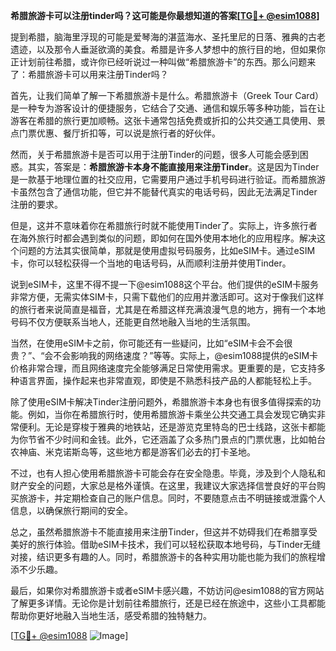 **希腊旅游卡可以注册tinder吗？这可能是你最想知道的答案[[TG💪+ @esim1088](https://t.me/s/esim1088)]**

提到希腊，脑海里浮现的可能是爱琴海的湛蓝海水、圣托里尼的日落、雅典的古老遗迹，以及那令人垂涎欲滴的美食。希腊是许多人梦想中的旅行目的地，但如果你正计划前往希腊，或许你已经听说过一种叫做“希腊旅游卡”的东西。那么问题来了：希腊旅游卡可以用来注册Tinder吗？

首先，让我们简单了解一下希腊旅游卡是什么。希腊旅游卡（Greek Tour Card）是一种专为游客设计的便捷服务，它结合了交通、通信和娱乐等多种功能，旨在让游客在希腊的旅行更加顺畅。这张卡通常包括免费或折扣的公共交通工具使用、景点门票优惠、餐厅折扣等，可以说是旅行者的好伙伴。

然而，关于希腊旅游卡是否可以用于注册Tinder的问题，很多人可能会感到困惑。其实，答案是：**希腊旅游卡本身不能直接用来注册Tinder**。这是因为Tinder是一款基于地理位置的社交应用，它需要用户通过手机号码进行验证。而希腊旅游卡虽然包含了通信功能，但它并不能替代真实的电话号码，因此无法满足Tinder注册的要求。

但是，这并不意味着你在希腊旅行时就不能使用Tinder了。实际上，许多旅行者在海外旅行时都会遇到类似的问题，即如何在国外使用本地化的应用程序。解决这个问题的方法其实很简单，那就是使用虚拟号码服务，比如eSIM卡。通过eSIM卡，你可以轻松获得一个当地的电话号码，从而顺利注册并使用Tinder。

说到eSIM卡，这里不得不提一下@esim1088这个平台。他们提供的eSIM卡服务非常方便，无需实体SIM卡，只需下载他们的应用并激活即可。这对于像我们这样的旅行者来说简直是福音，尤其是在希腊这样充满浪漫气息的地方，拥有一个本地号码不仅方便联系当地人，还能更自然地融入当地的生活氛围。

当然，在使用eSIM卡之前，你可能还有一些疑问，比如“eSIM卡会不会很贵？”、“会不会影响我的网络速度？”等等。实际上，@esim1088提供的eSIM卡价格非常合理，而且网络速度完全能够满足日常使用需求。更重要的是，它支持多种语言界面，操作起来也非常直观，即使是不熟悉科技产品的人都能轻松上手。

除了使用eSIM卡解决Tinder注册问题外，希腊旅游卡本身也有很多值得探索的功能。例如，当你在希腊旅行时，使用希腊旅游卡乘坐公共交通工具会发现它确实非常便利。无论是穿梭于雅典的地铁站，还是游览克里特岛的巴士线路，这张卡都能为你节省不少时间和金钱。此外，它还涵盖了众多热门景点的门票优惠，比如帕台农神庙、米克诺斯岛等，这些地方都是游客们必去的打卡圣地。

不过，也有人担心使用希腊旅游卡可能会存在安全隐患。毕竟，涉及到个人隐私和财产安全的问题，大家总是格外谨慎。在这里，我建议大家选择信誉良好的平台购买旅游卡，并定期检查自己的账户信息。同时，不要随意点击不明链接或泄露个人信息，以确保旅行期间的安全。

总之，虽然希腊旅游卡不能直接用来注册Tinder，但这并不妨碍我们在希腊享受美好的旅行体验。借助eSIM卡技术，我们可以轻松获取本地号码，与Tinder无缝对接，结识更多有趣的人。同时，希腊旅游卡的各种实用功能也能为我们的旅程增添不少乐趣。

最后，如果你对希腊旅游卡或者eSIM卡感兴趣，不妨访问@esim1088的官方网站了解更多详情。无论你是计划前往希腊旅行，还是已经在旅途中，这些小工具都能帮助你更好地融入当地生活，感受希腊的独特魅力。

[[TG💪+ @esim1088](https://t.me/s/esim1088) ![Image](https://i.postimg.cc/4NQfJmqS/Snipaste-2025-05-13-00-14-12.png)]
